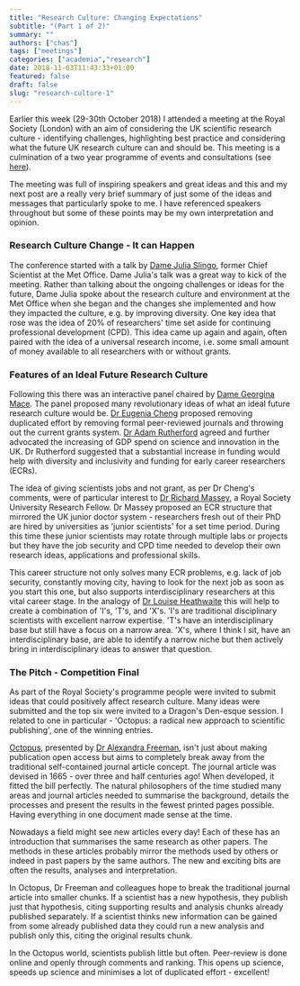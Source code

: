 ```yaml
---
title: "Research Culture: Changing Expectations"
subtitle: "(Part 1 of 2)"
summary: ""
authors: ["chas"]
tags: ["meetings"]
categories: ["academia","research"]
date: 2018-11-03T11:43:33+01:00
featured: false
draft: false
slug: "research-culture-1"
---
```

Earlier this week (29-30th October 2018) I attended a meeting at the Royal Society (London) with an aim of considering the UK scientific research culture - identifying challenges, highlighting best practice and considering what the future UK research culture can and should be. This meeting is a culmination of a two year programme of events and consultations (see <a href="https://royalsociety.org/topics-policy/projects/research-culture/" target="_blank" rel="noreferrer noopener">here</a>).

The meeting was full of inspiring speakers and great ideas and this and my next post are a really very brief summary of just some of the ideas and messages that particularly spoke to me. I have referenced speakers throughout but some of these points may be my own interpretation and opinion.

<!--more-->

### Research Culture Change - It can Happen


The conference started with a talk by <a href="https://en.wikipedia.org/wiki/Julia_Slingo" target="_blank" rel="noreferrer noopener">Dame Julia Slingo</a>, former Chief Scientist at the Met Office. Dame Julia's talk was a great way to kick of the meeting. Rather than talking about the ongoing challenges or ideas for the future, Dame Julia spoke about the research culture and environment at the Met Office when she began and the changes she implemented and how they impacted the culture, e.g. by improving diversity. One key idea that rose was the idea of 20% of researchers' time set aside for continuing professional development (CPD). This idea came up again and again, often paired with the idea of a universal research income, i.e. some small amount of money available to all researchers with or without grants.

### Features of an Ideal Future Research Culture

Following this there was an interactive panel chaired by <a href="https://en.wikipedia.org/wiki/Georgina_Mace" target="_blank" rel="noreferrer noopener">Dame Georgina Mace</a>. The panel proposed many revolutionary ideas of what an ideal future research culture would be. <a href="https://en.wikipedia.org/wiki/Eugenia_Cheng" target="_blank" rel="noreferrer noopener">Dr Eugenia Cheng</a> proposed removing duplicated effort by removing formal peer-reviewed journals and throwing out the current grants system. <a href="https://en.wikipedia.org/wiki/Adam_Rutherford" target="_blank" rel="noreferrer noopener">Dr Adam Rutherford</a> agreed and further advocated the increasing of GDP spend on science and innovation in the UK. Dr Rutherford suggested that a substantial increase in funding would help with diversity and inclusivity and funding for early career researchers (ECRs).

The idea of giving scientists jobs and not grant, as per Dr Cheng's comments, were of particular interest to <a href="https://en.wikipedia.org/wiki/Richard_Massey" target="_blank" rel="noreferrer noopener">Dr Richard Massey</a>, a Royal Society University Research Fellow. Dr Massey proposed an ECR structure that mirrored the UK junior doctor system - researchers fresh out of their PhD are hired by universities as 'junior scientists' for a set time period. During this time these junior scientists may rotate through multiple labs or projects but they have the job security and CPD time needed to develop their own research ideas, applications and professional skills.

This career structure not only solves many ECR problems, e.g. lack of job security, constantly moving city, having to look for the next job as soon as you start this one, but also supports interdisciplinary researchers at this vital career stage. In the analogy of <a href="http://www.lancaster.ac.uk/lec/about-us/people/louise-heathwaite" target="_blank" rel="noreferrer noopener">Dr Louise Heathwaite</a> this will help to create a combination of 'I's, 'T's, and 'X's. 'I's are traditional disciplinary scientists with excellent narrow expertise. 'T's have an interdisciplinary base but still have a focus on a narrow area. 'X's, where I think I sit, have an interdisciplinary base, are able to identify a narrow niche but then actively bring in interdisciplinary ideas to answer that question.

### The Pitch - Competition Final

As part of the Royal Society's programme people were invited to submit ideas that could positively affect research culture. Many ideas were submitted and the top six were invited to a Dragon's Den-esque session. I related to one in particular - 'Octopus: a radical new approach to scientific publishing', one of the winning entries.


<a href="http://sciencepublishing.online/" target="_blank" rel="noreferrer noopener">Octopus</a>, presented by [Dr Alexandra Freeman](https://twitter.com/alex_freeman), isn't just about making publication open access but aims to completely break away from the traditional self-contained journal article concept. The journal article was devised in 1665 - over three and half centuries ago! When developed, it fitted the bill perfectly. The natural philosophers of the time studied many areas and journal articles needed to summarise the background, details the processes and present the results in the fewest printed pages possible. Having everything in one document made sense at the time.

Nowadays a field might see new articles every day! Each of these has an introduction that summarises the same research as other papers. The methods in these articles probably mirror the methods used by others or indeed in past papers by the same authors. The new and exciting bits are often the results, analyses and interpretation.


In Octopus, Dr Freeman and colleagues hope to break the traditional journal article into smaller chunks. If a scientist has a new hypothesis, they publish just that hypothesis, citing supporting results and analysis chunks already published separately. If a scientist thinks new information can be gained from some already published data they could run a new analysis and publish only this, citing the original results chunk.

In the Octopus world, scientists publish little but often. Peer-review is done online and openly through comments and ranking. This opens up science, speeds up science and minimises a lot of duplicated effort - excellent!

